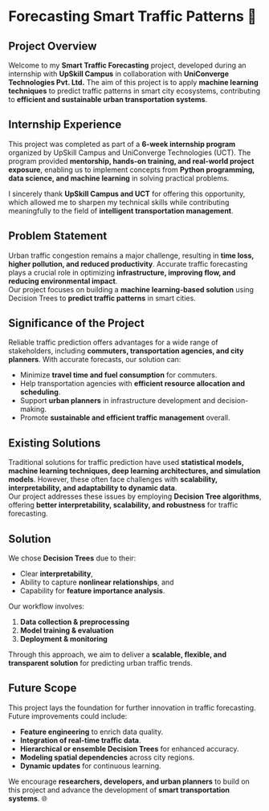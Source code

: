 # Forecasting Smart Traffic Patterns 🚦

## Project Overview  
Welcome to my **Smart Traffic Forecasting** project, developed during an internship with **UpSkill Campus** in collaboration with **UniConverge Technologies Pvt. Ltd.** The aim of this project is to apply **machine learning techniques** to predict traffic patterns in smart city ecosystems, contributing to **efficient and sustainable urban transportation systems**.  

## Internship Experience  
This project was completed as part of a **6-week internship program** organized by UpSkill Campus and UniConverge Technologies (UCT). The program provided **mentorship, hands-on training, and real-world project exposure**, enabling us to implement concepts from **Python programming, data science, and machine learning** in solving practical problems.  

I sincerely thank **UpSkill Campus and UCT** for offering this opportunity, which allowed me to sharpen my technical skills while contributing meaningfully to the field of **intelligent transportation management**.  

## Problem Statement  
Urban traffic congestion remains a major challenge, resulting in **time loss, higher pollution, and reduced productivity**. Accurate traffic forecasting plays a crucial role in optimizing **infrastructure, improving flow, and reducing environmental impact**.  
Our project focuses on building a **machine learning-based solution** using Decision Trees to **predict traffic patterns** in smart cities.  

## Significance of the Project  
Reliable traffic prediction offers advantages for a wide range of stakeholders, including **commuters, transportation agencies, and city planners**. With accurate forecasts, our solution can:  
- Minimize **travel time and fuel consumption** for commuters.  
- Help transportation agencies with **efficient resource allocation and scheduling**.  
- Support **urban planners** in infrastructure development and decision-making.  
- Promote **sustainable and efficient traffic management** overall.  

## Existing Solutions  
Traditional solutions for traffic prediction have used **statistical models, machine learning techniques, deep learning architectures, and simulation models**. However, these often face challenges with **scalability, interpretability, and adaptability to dynamic data**.  
Our project addresses these issues by employing **Decision Tree algorithms**, offering **better interpretability, scalability, and robustness** for traffic forecasting.  

## Solution  
We chose **Decision Trees** due to their:  
- Clear **interpretability**,  
- Ability to capture **nonlinear relationships**, and  
- Capability for **feature importance analysis**.  

Our workflow involves:  
1. **Data collection & preprocessing**  
2. **Model training & evaluation**  
3. **Deployment & monitoring**  

Through this approach, we aim to deliver a **scalable, flexible, and transparent solution** for predicting urban traffic trends.  

## Future Scope  
This project lays the foundation for further innovation in traffic forecasting. Future improvements could include:  
- **Feature engineering** to enrich data quality.  
- **Integration of real-time traffic data**.  
- **Hierarchical or ensemble Decision Trees** for enhanced accuracy.  
- **Modeling spatial dependencies** across city regions.  
- **Dynamic updates** for continuous learning.  

We encourage **researchers, developers, and urban planners** to build on this project and advance the development of **smart transportation systems**. 🌐  

